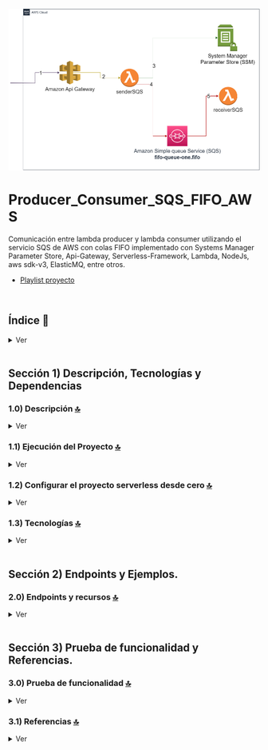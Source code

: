 ![Index app](./doc/assets/img/Producer_Consumer_SQS_FIFO_AWS.drawio.png)

# Producer_Consumer_SQS_FIFO_AWS
Comunicación entre lambda producer y lambda consumer utilizando el servicio SQS de AWS con colas FIFO implementado con Systems Manager Parameter Store, Api-Gateway, Serverless-Framework, Lambda, NodeJs, aws sdk-v3, ElasticMQ, entre otros.

* [Playlist proyecto](https://www.youtube.com/watch?v=sGK_4FQBdP8&list=PLCl11UFjHurCkJNddrHBJ_TUfMlrHuWyb)


<br>

## Índice 📜

<details>
 <summary> Ver </summary>
 
 <br>
 
### Sección 1) Descripción, Tecnologías y Referencias

 - [1.0) Descripción del Proyecto.](#10-descripción-)
 - [1.1) Ejecución del Proyecto.](#11-ejecución-del-proyecto-)
 - [1.2) Configurar el proyecto serverless desde cero](#12-configurar-el-proyecto-serverless-desde-cero-)
 - [1.3) Tecnologías.](#13-tecnologías-)

 ### Sección 2) Endpoints y Ejemplos 
 
 - [2.0) EndPoints y recursos.](#20-endpoints-y-recursos-)

### Sección 3) Prueba de funcionalidad y Referencias
 
 - [3.0) Prueba de funcionalidad.](#30-prueba-de-funcionalidad-)
 - [3.1) Referencias.](#31-referencias-)

<br>

</details>


<br>

## Sección 1) Descripción, Tecnologías y Dependencias 


### 1.0) Descripción [🔝](#índice-) 

<details>
  <summary>Ver</summary>
 
 <br>

### 1.0.0) Descripción General

 Comunicación entre lambda producer y lambda consumer utilizando el servicio SQS de AWS con colas FIFO implementado con Systems Manager Parameter Store, Api-Gateway, Serverless-Framework, Lambda, NodeJs, Docker, ElasticMQ, entre otros.

* [Playlist proyecto](https://www.youtube.com/watch?v=sGK_4FQBdP8&list=PLCl11UFjHurCkJNddrHBJ_TUfMlrHuWyb)
* `Importante` : Para el uso de colas de tipo FIFO, según la opción de uso de elasticmq como server, es necesario que se tenga la versión 0.15.4 del .jar en adelante para la correcta ejecución de las mismas.


 ### 1.0.1) Descripción Arquitectura y Funcionamiento
 
 * La imagen de la arquitectura de aws empleada describe el flujo de funcionamiento del sistema de envío de mensajes a través de SQS de forma general. Cualquier petición hacia el mismo, parte desde un cliente (Postman, navegador, etc). 
 * `Paso 1` : Dicha solicitud es recibida por el api-gateway y solamente se validará si es que dentro de los encabezados de dicha solicitud se encuentra la x-api-key correcta. Existe la excepción de encolar mensajes desde una URI de referencia (http://localhost:9324/000000000000/queue-one.fifo?Action=SendMessage&MessageBody=HELLO&MessageGroupId=XXXX), pero sin pasar por la lambda sender
 * `Paso 2` : El api gateway valida la petición y la reenvía hacia la lambda sender. El único punto de acceso es este. (Para la arquitectura planteada)
 * `Paso 3` : La lambda sender realiza las validaciones de las ssm correspondientes con el System Manager Paramater Store.. validan token, valores de sqs definidos (host, puerto, nombres de colas, etc).
 * `Pasos 4` : La lambda sender encola el mensaje en la cola de tipo fifo explicitada para luego ser consumida por la lambda receiver.
 * `Pasos 5` : La lambda receiver imprime el mensaje (objeto de tipo Record) en consola.
 * `Aclaraciones` : Se emula dicho funcionamiento dentro de la misma red y en entorno local con los plugins de serverless correspondientes. 


<br>

</details>


### 1.1) Ejecución del Proyecto [🔝](#índice-)

<details>
  <summary>Ver</summary>

* Creamos un entorno de trabajo a través de algún ide, podemos o no crear una carpeta raíz para el proyecto, nos posicionamos sobre la misma
```git
cd 'projectRootName'
```
* Una vez creado un entorno de trabajo a través de algún ide, clonamos el proyecto
```git
git clone https://github.com/andresWeitzel/Producer_Consumer_SQS_FIFO_AWS
```
* Nos posicionamos sobre el proyecto
```git
cd 'projectName'
```
* Instalamos la última versión LTS de [Nodejs(v18)](https://nodejs.org/en/download)
* Instalamos Serverless Framework de forma global si es que aún no lo hemos realizado
```git
npm install -g serverless
```
* Verificamos la versión de Serverless instalada
```git
sls -v
```
* Instalamos todos los paquetes necesarios
```git
npm i
```
* Creamos un archivo para almacenar las variables ssm utilizadas en el proyecto (Más allá que sea un proyecto con fines no comerciales es una buena práctica utilizar variables de entorno).
  * Click der sobre la raíz del proyecto
  * New file
  * Creamos el archivo con el name `serverless.ssm.yml`. Este deberá estar a la misma altura que el serverless.yml
  * Añadimos las ssm necesarias dentro del archivo.
```git
  # Keys
  X_API_KEY : 'f98d8cd98h73s204e3456998ecl9427j'
  BEARER_TOKEN : 'Bearer eyJhbGciOiJIUzI1NiIsInR5cCI6IkpXVCJ9.eyJzdWIiOiIxMjM0NTY3ODkwIiwibmFtZSI6IkpvaG4gRG9lIiwiaWF0IjoxNTE2MjM5MDIyfQ.SflKxwRJSMeKKF2QT4fwpMeJf36POk6yJV_adQssw5c'

  #GRAL CONFIG
  AWS_REGION : 'us-east-1'
  AWS_ACCESS_KEY_RANDOM_VALUE: 'xxxx'
  AWS_SECRET_KEY_RANDOM_VALUE: 'xxxx'

  #SQS CONFIG
  SQS_HOST: 127.0.0.1
  SQS_PORT: 9324
  SQS_API_VERSION: "latest"
  SQS_URL: 'http://127.0.0.1:9324'

  #QUEUE CONFIG
  QUEUE_FIFO_ONE_NAME : 'queue-one.fifo'
  QUEUE_FIFO_ONE_URL: 'http://127.0.0.1:9324/queue/queue-one.fifo'

  # SERVERLESS CONFIG
  SERVERLESS_HTTP_PORT : 4000
  SERVERLESS_LAMBDA_PORT : 4002
  ```
* El siguiente script configurado en el package.json del proyecto es el encargado de
   * Levantar serverless-offline (serverless-offline)
 ```git
  "scripts": {
    "serverless-offline": "sls offline start",
    "start": "npm run serverless-offline"
  },
```
* Ejecutamos la app desde terminal.
```git
npm start
```
 
 
<br>

</details>

### 1.2) Configurar el proyecto serverless desde cero [🔝](#índice-)

<details>
  <summary>Ver</summary>
 
 <br>
 
* Creamos un entorno de trabajo a través de algún ide, podemos o no crear una carpeta raíz para el proyecto, nos posicionamos sobre la misma
```git
cd 'projectRootName'
```
* Una vez creado un entorno de trabajo a través de algún ide, clonamos el proyecto
```git
git clone https://github.com/andresWeitzel/Producer_Consumer_SQS_FIFO_AWS
```
* Nos posicionamos sobre el proyecto
```git
cd 'projectName'
```
* Instalamos la última versión LTS de [Nodejs(v18)](https://nodejs.org/en/download)
* Instalamos Serverless Framework de forma global si es que aún no lo hemos realizado
```git
npm install -g serverless
```
* Verificamos la versión de Serverless instalada
```git
sls -v
```
* Inicializamos un template de serverles
```git
serverless create --template aws-nodejs
```
* Inicializamos un proyecto npm
```git
npm init -y
```
* Instalamos serverless offline y agregamos el plugin al .yml
```git
npm i serverless-offline --save-dev
```
* Instalamos serverless ssm y agregamos el plugin al .yml
```git
npm i serverless-offline-ssm --save-dev
```
* Instalamos el aws-sdk para el uso de sqs..
```git
npm i aws-sdk
```
* Seteamos todas las variables de entorno del proyecto
```git
  # Keys
  X_API_KEY : 'f98d8cd98h73s204e3456998ecl9427j'
  BEARER_TOKEN : 'Bearer eyJhbGciOiJIUzI1NiIsInR5cCI6IkpXVCJ9.eyJzdWIiOiIxMjM0NTY3ODkwIiwibmFtZSI6IkpvaG4gRG9lIiwiaWF0IjoxNTE2MjM5MDIyfQ.SflKxwRJSMeKKF2QT4fwpMeJf36POk6yJV_adQssw5c'

  #GRAL CONFIG
  AWS_REGION : 'us-east-1'
  AWS_ACCESS_KEY_RANDOM_VALUE: 'xxxx'
  AWS_SECRET_KEY_RANDOM_VALUE: 'xxxx'

  #SQS CONFIG
  SQS_HOST: 127.0.0.1
  SQS_PORT: 9324
  SQS_API_VERSION: "latest"
  SQS_URL: 'http://127.0.0.1:9324'

  #QUEUE CONFIG
  QUEUE_FIFO_ONE_NAME : 'queue-one.fifo'
  QUEUE_FIFO_ONE_URL: 'http://127.0.0.1:9324/queue/queue-one.fifo'

  # SERVERLESS CONFIG
  SERVERLESS_HTTP_PORT : 4000
  SERVERLESS_LAMBDA_PORT : 4002
  ```
* Instalamos [serverless SQS](https://www.npmjs.com/package/serverless-offline-sqs) y agregamos el plugin al .yml
```git
npm i serverless-offline-sqs --save-dev
```
* [Descargamos el .jar](https://github.com/softwaremill/elasticmq) para la ejecución de elasticmq en local. Click en la parte donde dice download (runs stand-alone (download)).
* Creamos un directorio en la raíz del proyecto para almacenar el servidor elasticmq.
```git
mkdir .elasticmq
```
* Incluimos el .jar ahi dentro y creamos un archivo de configuración necesario.
```git
cd .elasticmq
mkdir elasticmq.config
```
* Por temas de simplificación partimos de un archivo presetado. Esto es configurable en base a nombres de colas, region, puertos, etc
```git
include classpath("application.conf")

node-address {
    protocol = http
    host = localhost
    port = 9324
    context-path = ""
}

rest-sqs {
    enabled = true
    bind-port = 9324
    bind-hostname = "127.0.0.1"
    sqs-limits = strict
}

generate-node-address = false

queues {
    "queue-one.fifo" {
        defaultVisibilityTimeout = 10 seconds
        delay = 0 seconds
        receiveMessageWait = 0 seconds
        deadLettersQueue {
            name = "queue-one.fifo-deadletter-queue"
            maxReceiveCount = 3
        }
        fifo = true
        contentBasedDeduplication = true
    }
    queue-one.fifo-deadletter-queue {
        fifo = true
    }
}

aws {
    region = us-east-1
    accountId = 000000000000
}
```
* En base a esta config, declaramos la misma en el .yml para que por cada ejecución de serverless, se creen los recursos, la config anterior del archivo elasticmq.config es para que la tome el server de elastic.mq
* Seteamos los recursos de cola en el .yml
```git
resources:
  Resources:
    myFirstQueue:
      Type: AWS::SQS::Queue
      Properties:
        QueueName: myFirstQueue
        MessageRetentionPeriod: 1209600
        RedrivePolicy:
          deadLetterTargetArn:
            Fn::GetAtt:
              - myFirstQueue
              - Arn
          maxReceiveCount: 3
        VisibilityTimeout: 10
```
* Luego seteamos serverless-offline-sqs
```git  
serverless-offline-sqs:
    sqsHost: 127.0.0.1
    sqsPort: 9324
    autoCreate: false
    apiVersion: "latest"
    endpoint: http://127.0.0.1:9324
    region: us-east-1
    accessKeyId: local
    secretAccessKey: local
    skipCacheInvalidation: false 
```
* Seteamos la lambda en el .yml...resumiendo...nos quedaria el serverless.yml de la sig manera
```git
service: aws-sqs-offline

frameworkVersion: "3"

provider:
  name: aws
  runtime: nodejs18.x
  stage: dev
  apiGateway:
    apiKeys:
      - name : xApiKey
        value : 'f98d8cd98h73s204e3456998ecl9427j'


plugins:
  - serverless-offline-sqs
  - serverless-offline  

functions:
  hello:
    handler: handler.hello

  QueueSendMessage:
    handler: handler.sendMessage
    name: Queue-SendMessage-Lambda
    description: to send sqs message
    events:
      - http:
          method: POST
          path: sender-queue
          private: true

  QueueReceiveMessage:
    handler: handler.receiveMessage
    name: Queue-ReceiveMessage-Lambda
    description: to receive sqs message
    events:
      - sqs:
          arn:
            Fn::GetAtt:
              - myFirstQueue
              - Arn
          batchSize: 10  

custom :
  serverless-offline:
    httpPort: 4000
    lambdaPort: 4002
    useChildProcesses: false
  serverless-offline-sqs:
    sqsHost: 127.0.0.1
    sqsPort: 9324
    autoCreate: false
    apiVersion: "latest"
    endpoint: http://127.0.0.1:9324
    region: us-east-1
    accessKeyId: local
    secretAccessKey: local
    skipCacheInvalidation: false      

resources:
  Resources:
    myFirstQueue:
      Type: AWS::SQS::Queue
      Properties:
        QueueName: myFirstQueue
        MessageRetentionPeriod: 1209600
        RedrivePolicy:
          deadLetterTargetArn:
            Fn::GetAtt:
              - myFirstQueue
              - Arn
          maxReceiveCount: 3
        VisibilityTimeout: 10

```
* Creamos el archivo handler que sera una lambda donde emule el envío y recibimiento de mensajes
```git
odule.exports.sendMessage = async (event) => {
  const AWS = require("aws-sdk");
  const SQS = new AWS.SQS({
    accessKeyId: "local",
    secretAccessKey: "local",
    endpoint: "127.0.0.1:9324"
  });

  try {

    const queueParams = {
      Entries: [
        {
          Id: "1",
          MessageBody: "this is a message body",
        }
      ],
      QueueUrl: 'http://127.0.0.1:9324/queue/myFirstQueue'
    }

    const result = await SQS.sendMessageBatch(queueParams).promise();
    console.log(JSON.stringify(result, null, 2));
  } catch (e) {
    console.error(e);
  }
};




module.exports.receiveMessage = async (event) => {
  console.log(JSON.stringify(event.Records, null, 2));
};
```
* Instalamos la dependencia para la ejecución de scripts en paralelo
``` git
npm i concurrently
``` 
* El siguiente script configurado en el package.json del proyecto es el encargado de
* Levantar el server de elasticmq
* Levantar serverless-offline
```git
  "scripts": {
    "serverless-offline": "sls offline start",
    "queue-start": "java -Dconfig.file=.elasticmq/elasticmq.config -jar .elasticmq/elasticmq-server-0.15.4.jar",
    "start": "concurrently --kill-others \"npm run queue-start\" \"npm run serverless-offline\""
  },
```
* Ejecutamos la app desde terminal.
```git
npm start
```
* `Importante: ` El ejemplo base descrito podemos visualizarlo en otro repositorio. Dirigirse a [SQS-offline-example-aws](https://github.com/andresWeitzel/SQS-offline-example-aws)


</details>


### 1.3) Tecnologías [🔝](#índice-) 

<details>
  <summary>Ver</summary>
 
 <br>
 
### Tecnologías Implementadas

| **Tecnologías** | **Versión** | **Finalidad** |               
| ------------- | ------------- | ------------- |
| [SDK](https://www.serverless.com/framework/docs/guides/sdk/) | 4.3.2  | Inyección Automática de Módulos para Lambdas |
| [Serverless Framework Core v3](https://www.serverless.com//blog/serverless-framework-v3-is-live) | 3.23.0 | Core Servicios AWS |
| [Serverless Plugin](https://www.serverless.com/plugins/) | 6.2.2  | Librerías para la Definición Modular |
| [Systems Manager Parameter Store (SSM)](https://docs.aws.amazon.com/systems-manager/latest/userguide/systems-manager-parameter-store.html) | 3.0 | Manejo de Variables de Entorno |
| [Amazon Simple Queue Service (SQS)](https://docs.aws.amazon.com/AWSSimpleQueueService/latest/SQSDeveloperGuide/welcome.html) | 7.0 | Servicio de colas de mensajes distribuidos | 
| [Elastic MQ](https://github.com/softwaremill/elasticmq) | 1.3 | Interfaz compatible con SQS (msg memory) | 
| [Amazon Api Gateway](https://docs.aws.amazon.com/apigateway/latest/developerguide/welcome.html) | 2.0 | Gestor, Autenticación, Control y Procesamiento de la Api | 
| [NodeJS](https://nodejs.org/en/) | 14.18.1  | Librería JS |
| [VSC](https://code.visualstudio.com/docs) | 1.72.2  | IDE |
| [Postman](https://www.postman.com/downloads/) | 10.11  | Cliente Http |
| [CMD](https://learn.microsoft.com/en-us/windows-server/administration/windows-commands/cmd) | 10 | Símbolo del Sistema para linea de comandos | 
| [Git](https://git-scm.com/downloads) | 2.29.1  | Control de Versiones |



</br>


### Plugins Implementados.

| **Plugin** | **Descarga** |               
| -------------  | ------------- |
| serverless-offline |  https://www.serverless.com/plugins/serverless-offline |
| serverless-offline-ssm |  https://www.npmjs.com/package/serverless-offline-ssm |
| serverless-offline-sqs | https://www.npmjs.com/package/serverless-offline-sqs |


</br>

### Extensiones VSC Implementados.

| **Extensión** |              
| -------------  | 
| Prettier - Code formatter |
| YAML - Autoformatter .yml (alt+shift+f) |
| DotENV |

<br>

</details>




<br>


## Sección 2) Endpoints y Ejemplos. 


### 2.0) Endpoints y recursos [🔝](#índice-) 

<details>
  <summary>Ver</summary>
<br>

### 2.1.0) Variables en Postman

| **Variable** | **Initial value** | **Current value** |               
| ------------- | ------------- | ------------- |
| base_url | http://localhost:4000/dev  | http://localhost:4000/dev |
| x-api-key | f98d8cd98h73s204e3456998ecl9427j  | f98d8cd98h73s204e3456998ecl9427j |
| bearer_token | Bearer eyJhbGciOiJIUzI1NiIsInR5cCI6IkpXVCJ9.eyJzdWIiOiIxMjM0NTY3ODkwIiwibmFtZSI6IkpvaG4gRG9lIiwiaWF0IjoxNTE2MjM5MDIyfQ.SflKxwRJSMeKKF2QT4fwpMeJf36POk6yJV_adQssw5c  | Bearer eyJhbGciOiJIUzI1NiIsInR5cCI6IkpXVCJ9.eyJzdWIiOiIxMjM0NTY3ODkwIiwibmFtZSI6IkpvaG4gRG9lIiwiaWF0IjoxNTE2MjM5MDIyfQ.SflKxwRJSMeKKF2QT4fwpMeJf36POk6yJV_adQssw5c |

<br>

<br>

### 2.1.1) Listar todas las colas creadas (desde navegador)
#### Request cURL
``` postman
curl --location --request GET 'http://localhost:9324/?Action=ListQueues'
```

#### Response
``` postman
  <ListQueuesResponse xmlns="http://queue.amazonaws.com/doc/2012-11-05/">
                  <ListQueuesResult>
                    <QueueUrl>http://localhost:9324/queue/queue-one</QueueUrl><QueueUrl>http://localhost:9324/queue/queue-one.fifo</QueueUrl>
                  </ListQueuesResult>
                  <ResponseMetadata>
                    <RequestId>00000000-0000-0000-0000-000000000000</RequestId>
                  </ResponseMetadata>
                </ListQueuesResponse>
```

<br>

<br>

### 2.1.2) Encolar un mensaje en la cola fifo (desde navegador)
#### Request
``` postman
curl --location --request GET 'http://localhost:9324/000000000000/queue-one.fifo?Action=SendMessage&MessageBody=HELLO&MessageGroupId=XXXX'
```

#### Response
``` postman
<SendMessageResponse xmlns="http://queue.amazonaws.com/doc/2012-11-05/">
                <SendMessageResult>
                  
                  <MD5OfMessageBody>eb61eead90e3b899c6bcbe27ac581660</MD5OfMessageBody>
                  <MessageId>ead221b3-5ec5-4e00-b69a-fabd46f003fd</MessageId>
                </SendMessageResult>
                <ResponseMetadata>
                  <RequestId>00000000-0000-0000-0000-000000000000</RequestId>
                </ResponseMetadata>
              </SendMessageResponse>
```

<br>

<br>

### 2.1.3) Encolar un mensaje desde postman
#### Request
``` postman
curl --location 'http://localhost:4000/dev/sender-queue/' \
--header 'x-api-key: f98d8cd98h73s204e3456998ecl9427j' \
--header 'Authorization: Bearer eyJhbGciOiJIUzI1NiIsInR5cCI6IkpXVCJ9.eyJzdWIiOiIxMjM0NTY3ODkwIiwibmFtZSI6IkpvaG4gRG9lIiwiaWF0IjoxNTE2MjM5MDIyfQ.SflKxwRJSMeKKF2QT4fwpMeJf36POk6yJV_adQssw5c' \
--header 'Content-Type: application/json' \
--data '{
        "JsonObject": {
          "DataType": "String",
          "StringValue": "Example for sender an object inside de MessageAttributes"
        }
}'
```

#### Response
``` postman
{
    "message": {
        "middlewareStack": {},
        "input": {
            "QueueUrl": "http://127.0.0.1:9324/queue/queue-one.fifo",
            "DelaySeconds": 0,
            "MessageDeduplicationId": "33fbc227-08c7-4bf3-90b4-c705f51f7e4e",
            "MessageGroupId": "33fbc227-08c7-4bf3-90b4-c705f51f7e4e",
            "MessageBody": "information about sending the message",
            "MessageAttributes": {
                "JsonObject": {
                    "DataType": "String",
                    "StringValue": "Example for sender an object inside de MessageAttributes"
                }
            }
        }
    }
}
```

<br>


</details>

<br>


## Sección 3) Prueba de funcionalidad y Referencias. 


### 3.0) Prueba de funcionalidad [🔝](#índice-) 

<details>
  <summary>Ver</summary>
<br>

#### [Visualizar playlist](https://www.youtube.com/watch?v=sGK_4FQBdP8&list=PLCl11UFjHurCkJNddrHBJ_TUfMlrHuWyb)
![Index app](./doc/assets/yt/playlist.png)

</details>



### 3.1) Referencias [🔝](#índice-)

<details>
  <summary>Ver</summary>
 
 <br>

#### Conceptos SQS
 * [Conceptos claves aws sqs](https://fourtheorem.com/what-do-you-need-to-know-about-sqs/)
 * [Diferencias SQS SNS](https://aws.amazon.com/it/sqs/faqs/)

#### SQS aws-sdk-v3
* [Envío de mensajes a través de colas](https://docs.aws.amazon.com/sdk-for-javascript/v3/developer-guide/javascript_sqs_code_examples.html)

#### Ejemplos para Queues FIFO
* [Ejemplos FIFO](https://docs.aws.amazon.com/sns/latest/dg/fifo-topic-code-examples.html)

#### Usos y Ejemplificación de SQS y Serverless
* [Ejemplo base aws-node-sqs](https://github.com/ibrahimjamil/serverless-rest-examples/blob/v3/aws-node-sqs-worker/index.js)
* [Parte de Ejemplo Base SQS](https://dev.to/piczmar_0/aws-lambda-sqs-events-with-serverless-framework-oj6)
* https://aws.plainenglish.io/how-to-test-amazon-sqs-with-docker-using-serverless-b717258f5d3d
* https://github.com/alexyklu/serverless-offline-lambda-with-sqs


<br>

</details>


